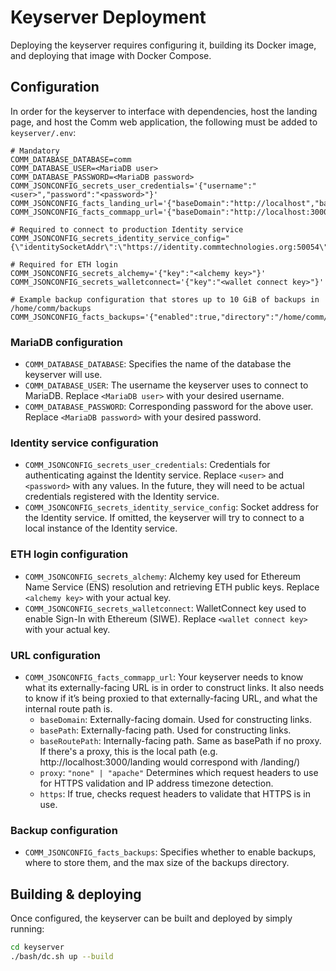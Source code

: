 # Keyserver Deployment

Deploying the keyserver requires configuring it, building its Docker image, and deploying that image with Docker Compose.

## Configuration

In order for the keyserver to interface with dependencies, host the landing page, and host the Comm web application, the following must be added to `keyserver/.env`:

```
# Mandatory
COMM_DATABASE_DATABASE=comm
COMM_DATABASE_USER=<MariaDB user>
COMM_DATABASE_PASSWORD=<MariaDB password>
COMM_JSONCONFIG_secrets_user_credentials='{"username":"<user>","password":"<password>"}'
COMM_JSONCONFIG_facts_landing_url='{"baseDomain":"http://localhost","basePath":"/commlanding/","baseRoutePath":"/commlanding/","https":false}'
COMM_JSONCONFIG_facts_commapp_url='{"baseDomain":"http://localhost:3000","basePath":"/comm/","https":false,"baseRoutePath":"/comm/","proxy":"none"}'

# Required to connect to production Identity service
COMM_JSONCONFIG_secrets_identity_service_config="{\"identitySocketAddr\":\"https://identity.commtechnologies.org:50054\"}"

# Required for ETH login
COMM_JSONCONFIG_secrets_alchemy='{"key":"<alchemy key>"}'
COMM_JSONCONFIG_secrets_walletconnect='{"key":"<wallet connect key>"}'

# Example backup configuration that stores up to 10 GiB of backups in /home/comm/backups
COMM_JSONCONFIG_facts_backups='{"enabled":true,"directory":"/home/comm/backups","maxDirSizeMiB":10240}'
```

### MariaDB configuration

- `COMM_DATABASE_DATABASE`: Specifies the name of the database the keyserver will use.
- `COMM_DATABASE_USER`: The username the keyserver uses to connect to MariaDB. Replace `<MariaDB user>` with your desired username.
- `COMM_DATABASE_PASSWORD`: Corresponding password for the above user. Replace `<MariaDB password>` with your desired password.

### Identity service configuration

- `COMM_JSONCONFIG_secrets_user_credentials`: Credentials for authenticating against the Identity service. Replace `<user>` and `<password>` with any values. In the future, they will need to be actual credentials registered with the Identity service.
- `COMM_JSONCONFIG_secrets_identity_service_config`: Socket address for the Identity service. If omitted, the keyserver will try to connect to a local instance of the Identity service.

### ETH login configuration

- `COMM_JSONCONFIG_secrets_alchemy`: Alchemy key used for Ethereum Name Service (ENS) resolution and retrieving ETH public keys. Replace `<alchemy key>` with your actual key.
- `COMM_JSONCONFIG_secrets_walletconnect`: WalletConnect key used to enable Sign-In with Ethereum (SIWE). Replace `<wallet connect key>` with your actual key.

### URL configuration

- `COMM_JSONCONFIG_facts_commapp_url`: Your keyserver needs to know what its externally-facing URL is in order to construct links. It also needs to know if it’s being proxied to that externally-facing URL, and what the internal route path is.
  - `baseDomain`: Externally-facing domain. Used for constructing links.
  - `basePath`: Externally-facing path. Used for constructing links.
  - `baseRoutePath`: Internally-facing path. Same as basePath if no proxy. If there's a proxy, this is the local path (e.g. http://localhost:3000/landing would correspond with /landing/)
  - `proxy`: `"none" | "apache"` Determines which request headers to use for HTTPS validation and IP address timezone detection.
  - `https`: If true, checks request headers to validate that HTTPS is in use.

### Backup configuration

- `COMM_JSONCONFIG_facts_backups`: Specifies whether to enable backups, where to store them, and the max size of the backups directory.

## Building & deploying

Once configured, the keyserver can be built and deployed by simply running:

```bash
cd keyserver
./bash/dc.sh up --build
```
